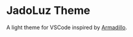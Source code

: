 # JadoLuz Theme

A light theme for VSCode inspired by [Armadillo](https://github.com/rahmanyerli/armadillo).
